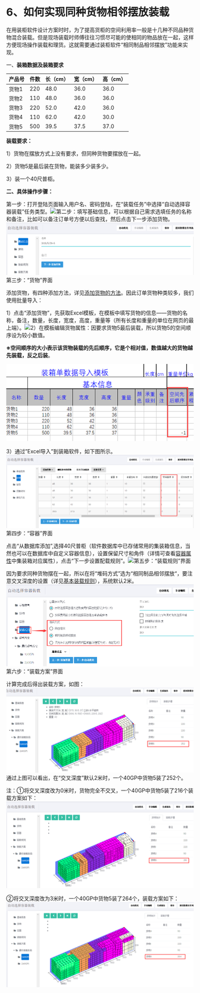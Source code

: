 # 6、如何实现同种货物相邻摆放装载

在用装柜软件设计方案时时，为了提高货柜的空间利用率一般是十几种不同品种货物混合装载。但是现场装载时师傅往往习惯尽可能的使相同的物品放在一起，这样方便现场操作装载和理货。这就需要通过装柜软件“相同制品相邻摆放”功能来实现。

一、**装箱数据及装箱要求**

| 产品号 | 件数 | 长（cm） | 宽（cm） | 高（cm） |
| :--- | :--- | :--- | :--- | :--- |
| 货物1 | 220 | 48.0 | 36.0 | 36.0 |
| 货物2 | 110 | 48.0 | 36.0 | 36.0 |
| 货物3 | 220 | 52.0 | 42.0 | 36.0 |
| 货物4 | 110 | 62.0 | 42.0 | 30.0 |
| 货物5 | 500 | 39.5 | 37.5 | 37.0 |

**装载要求：**

1）货物在摆放方式上没有要求，但同种货物要摆放在一起。

2）货物5是最后装在货物，能装多少装多少。

3）装一个40尺普柜。

**二、具体操作步骤：**

第一步：打开登陆页面输入用户名、密码登陆，在“装载任务”中选择“自动选择容器装载”任务类型。![](/.gitbook/assets/图片101%20-%20副本%20%284%29.png)第二步：填写基础信息，可以根据自己需求选填任务的名称和备注，比如可以备注订单号方便以后查找，然后点击下一步添加货物。![](/.gitbook/assets/5%20-%20副本%20%283%29.png)第三步：“货物”界面

添加货物，有四种添加方法，详见[添加货物的方法](https://doc.zhuangxiang.com/page/goods/add%20way.html)。因此订单货物种类较多，我们使用批量导入：

1）点击“添加货物”，先获取Excel模板，在模板中填写货物的信息——货物的名称，备注，数量，长度，宽度，高度，重量等（所有长度和重量的单位在网页的最上端）。![](/.gitbook/assets/uu.png)2）在模板编辑货物属性：因要求货物5最后装载，所以货物5的空间顺序设为较小数值。

**※空间顺序的大小表示该货物装载的先后顺序，它是个相对值，数值越大的货物越先装载，反之后装**。

![](/.gitbook/assets/83.png)

3）通过”Excel导入”到装箱软件，如下图所示。![](/.gitbook/assets/84.png)第四步：“容器”界面

点击“从数据库添加”,选择40尺普柜（软件数据库中已存储常用的集装箱信息，当然也可以在数据库中自定义容器信息），设置保留尺寸和角件（详情可查看[容器属性](https://doc.zhuangxiang.com/page/container/property.html)中集装箱对应属性），点击“下一步设置配载规则”。![](/.gitbook/assets/ww.png)第五步：“装载规则”界面

因为要求同种货物摆在一起，所以在将“堆码方式”选为“相同制品相邻摆放“，要注意交叉深度的设置（详见[基本装载规则](https://doc.zhuangxiang.com/page/Loading%20Rule/base%20rule.html)），系统默认2米。![](/.gitbook/assets/85.png)第六步：“装载方案”界面

计算完成后得出装载方案，如图：![](/.gitbook/assets/86.png)通过上图可以看出，在“交叉深度”默认2米时，一个40GP中货物5装了252个。

注：①将交叉深度改为0米时，货物完全不交叉，一个40GP中货物5装了216个装载方案如下：![](/.gitbook/assets/87.png)

②将交叉深度改为3米时，一个40GP中货物5装了264个，装载方案如下：![](/.gitbook/assets/88.png)

